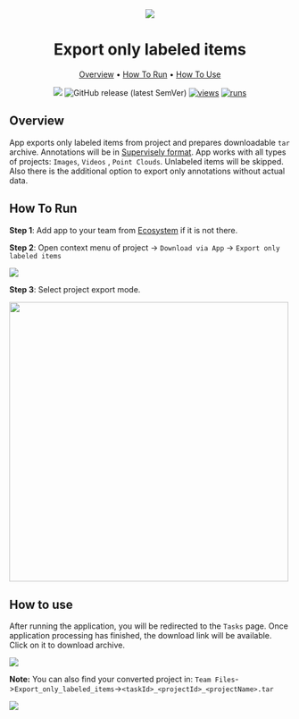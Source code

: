 <div align="center" markdown>
<img src="https://user-images.githubusercontent.com/48245050/182848469-81045a80-d01d-4314-b4bb-9996a6c4edf0.png"/>


# Export only labeled items

<p align="center">
  <a href="#Overview">Overview</a> •
  <a href="#How-To-Run">How To Run</a> •
  <a href="#How-To-Use">How To Use</a>
</p>

[![](https://img.shields.io/badge/slack-chat-green.svg?logo=slack)](https://supervise.ly/slack)
![GitHub release (latest SemVer)](https://img.shields.io/github/v/release/supervisely-ecosystem/export-only-labeled-items)
[![views](https://app.supervise.ly/img/badges/views/supervisely-ecosystem/export-only-labeled-items.png)](https://supervise.ly)
[![runs](https://app.supervise.ly/img/badges/runs/supervisely-ecosystem/export-only-labeled-items.png)](https://supervise.ly)

</div>

## Overview

App exports only labeled items from project and prepares downloadable `tar` archive. Annotations will be in [Supervisely format](https://docs.supervise.ly/data-organization/00_ann_format_navi). App works with all types of projects: `Images`, `Videos` , `Point Clouds`. Unlabeled items will be skipped. Also there is the additional option to export only annotations without actual data.


## How To Run 
**Step 1**: Add app to your team from [Ecosystem](https://app.supervise.ly/apps/ecosystem/export-only-labeled-items) if it is not there.

**Step 2**: Open context menu of project -> `Download via App` -> `Export only labeled items` 

<img src="https://i.imgur.com/cFSJIpi.png"/>


**Step 3**: Select project export mode.

<img src="https://i.imgur.com/WU9yOJK.png" width="500px"/>



## How to use

After running the application, you will be redirected to the `Tasks` page. Once application processing has finished, the download link will be available. Click on it to download archive.

<img src="https://i.imgur.com/4rdr2Pk.png"/>

**Note:** You can also find your converted project in: `Team Files`->`Export_only_labeled_items`->`<taskId>_<projectId>_<projectName>.tar`

<img src="https://i.imgur.com/B75bSh1.png"/>
